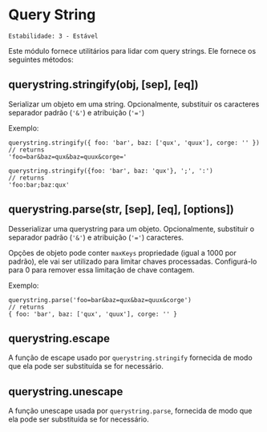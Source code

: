 # Query String

    Estabilidade: 3 - Estável

<!--name=querystring-->

Este módulo fornece utilitários para lidar com query strings.
Ele fornece os seguintes métodos:

## querystring.stringify(obj, [sep], [eq])

Serializar um objeto em uma string.
Opcionalmente, substituir os caracteres separador padrão (`'&'`) e atribuição (`'='`)

Exemplo:

    querystring.stringify({ foo: 'bar', baz: ['qux', 'quux'], corge: '' })
    // returns
    'foo=bar&baz=qux&baz=quux&corge='

    querystring.stringify({foo: 'bar', baz: 'qux'}, ';', ':')
    // returns
    'foo:bar;baz:qux'

## querystring.parse(str, [sep], [eq], [options])

Desserializar uma querystring para um objeto.
Opcionalmente, substituir o separador padrão (`'&'`) e atribuição (`'='`)
caracteres.

Opções de objeto pode conter `maxKeys` propriedade (igual a 1000 por padrão), ele vai
ser utilizado para limitar chaves processadas. Configurá-lo para 0 para remover essa limitação de chave contagem.

Exemplo:

    querystring.parse('foo=bar&baz=qux&baz=quux&corge')
    // returns
    { foo: 'bar', baz: ['qux', 'quux'], corge: '' }

## querystring.escape

A função de escape usado por `querystring.stringify`
fornecida de modo que ela pode ser substituída se for necessário.

## querystring.unescape

A função unescape usada por `querystring.parse`,
fornecida de modo que ela pode ser substituída se for necessário.